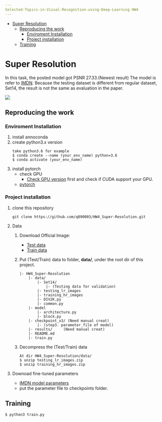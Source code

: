 ```yaml
---
Selected-Topics-in-Visual-Recognition-using-Deep-Learning HW4
---
```

<!-- TOC -->

- [Super Resolution](#super-resolution)
    - [Reproducing the work](#reproducing-the-work)
        - [Enviroment Installation](#enviroment-installation)
        - [Project installation](#project-installation)
    - [Training](#training)

<!-- /TOC -->
# Super Resolution
In this task, the posted model got PSNR 27.33.(Newest result)
The model is refer to [IMDN](https://github.com/Zheng222/IMDN).
Because the testing dataset is different from regular dataset, Set14, the result is not the same as evaluation in the paper. 

![](https://i.imgur.com/s2yPhGt.png)


## Reproducing the work
### Enviroment Installation
1. install annoconda
2. create python3.x version 
    ```
    take python3.6 for example
    $ conda create --name (your_env_name) python=3.6
    $ conda activate (your_env_name)
    ```
3. install pytorch 
    - check GPU
        - [Check GPU version](https://www.nvidia.com/Download/index.aspx?lang=cn%20) first and check if CUDA support your GPU.
    - [pytorch](https://pytorch.org/get-started/locally/)
### Project installation
1. clone this repository
    ``` 
    git clone https://github.com/q890003/HW4_Super-Resolution.git
    ```
2. Data
    1. Download Official Image: 
        - [Test data](https://drive.google.com/file/d/1Qv5Jt8_-Uph9KluY_1F6bZi9SYMgzR_R/view?usp=sharing)
        - [Train data](https://drive.google.com/file/d/1AetFdoDA_smxchnXmGsldtQhgB3r18eu/view?usp=sharing)


    2. Put (Test/Train) data to folder, **data/**, under the root dir of this project. 
        ```
        |- HW4_Super-Resolution
            |- data/
                |- Set14/
                    |- (Testing data for validation)
                |- testing_lr_images
                |- training_hr_images
                |- DIV2K.py
                |- common.py
            |- model
                |- architecture.py
                |- block.py
            |- checkpoint_x3/ (Need manual creat)
                |- (step3. parameter_file of model)
            |- results/     (Need manual creat)
            |- README.md
            |- train.py
        ```
    3. Decompress the (Test/Train) data
        ```
        At dir HW4_Super-Resolution/data/
        $ unzip testing_lr_images.zip
        $ unzip training_hr_images.zip
        ```

4. Downoad fine-tuned parameters
    - [IMDN model parameters](https://drive.google.com/file/d/13bGFgFg5lgpvaRw3_tsBkfitc2VfTXzd/view?usp=sharing)
    - put the parameter file to checkpoints folder.
## Training
```
$ python3 train.py
``` 

